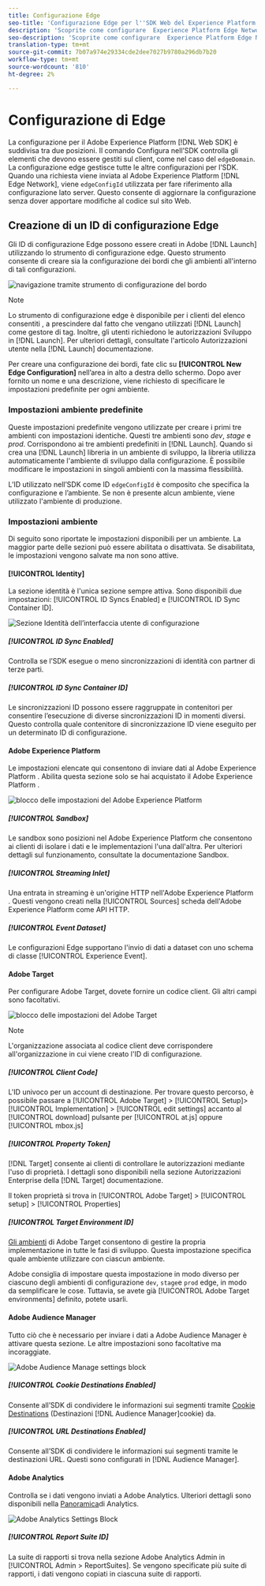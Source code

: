 ```yaml
---
title: Configurazione Edge
seo-title: 'Configurazione Edge per l''SDK Web del Experience Platform '
description: 'Scoprite come configurare  Experience Platform Edge Network. '
seo-description: 'Scoprite come configurare  Experience Platform Edge Network. '
translation-type: tm+mt
source-git-commit: 7b07a974e29334cde2dee7027b9780a296db7b20
workflow-type: tm+mt
source-wordcount: '810'
ht-degree: 2%

---
```



# Configurazione di Edge

La configurazione per il Adobe Experience Platform  [!DNL Web SDK] è suddivisa tra due posizioni. Il comando [](configuring-the-sdk.md) Configura nell’SDK controlla gli elementi che devono essere gestiti sul client, come nel caso del `edgeDomain`. La configurazione edge gestisce tutte le altre configurazioni per l’SDK. Quando una richiesta viene inviata al Adobe Experience Platform  [!DNL Edge Network], viene `edgeConfigId` utilizzata per fare riferimento alla configurazione lato server. Questo consente di aggiornare la configurazione senza dover apportare modifiche al codice sul sito Web.

## Creazione di un ID di configurazione Edge

Gli ID di configurazione Edge possono essere creati in  Adobe [!DNL Launch] utilizzando lo strumento di configurazione edge. Questo strumento consente di creare sia la configurazione dei bordi che gli ambienti all&#39;interno di tali configurazioni.

![navigazione tramite strumento di configurazione del bordo](../../assets/edge_configuration_nav.png)

>[!NOTE]
>
>
>
>Lo strumento di configurazione edge è disponibile per i clienti del elenco consentiti , a prescindere dal fatto che vengano utilizzati [!DNL Launch] come gestore di tag. Inoltre, gli utenti richiedono le autorizzazioni Sviluppo in [!DNL Launch]. Per ulteriori dettagli, consultate l&#39;articolo Autorizzazioni [](https://docs.adobe.com/content/help/it-IT/launch/using/reference/admin/user-permissions.html) utente nella [!DNL Launch] documentazione.

Per creare una configurazione dei bordi, fate clic su **[!UICONTROL New Edge Configuration]** nell’area in alto a destra dello schermo. Dopo aver fornito un nome e una descrizione, viene richiesto di specificare le impostazioni predefinite per ogni ambiente.

### Impostazioni ambiente predefinite

Queste impostazioni predefinite vengono utilizzate per creare i primi tre ambienti con impostazioni identiche. Questi tre ambienti sono *dev*, *stage* e *prod*. Corrispondono ai tre ambienti predefiniti in [!DNL Launch]. Quando si crea una [!DNL Launch] libreria in un ambiente di sviluppo, la libreria utilizza automaticamente l&#39;ambiente di sviluppo dalla configurazione. È possibile modificare le impostazioni in singoli ambienti con la massima flessibilità.

L’ID utilizzato nell’SDK come ID `edgeConfigId` è composito che specifica la configurazione e l’ambiente. Se non è presente alcun ambiente, viene utilizzato l&#39;ambiente di produzione.

### Impostazioni ambiente

Di seguito sono riportate le impostazioni disponibili per un ambiente. La maggior parte delle sezioni può essere abilitata o disattivata. Se disabilitata, le impostazioni vengono salvate ma non sono attive.

#### [!UICONTROL Identity]

La sezione identità è l&#39;unica sezione sempre attiva. Sono disponibili due impostazioni: [!UICONTROL ID Syncs Enabled] e [!UICONTROL ID Sync Container ID].

![Sezione Identità dell’interfaccia utente di configurazione](../../assets/edge_configuration_identity.png)

##### [!UICONTROL ID Sync Enabled]

Controlla se l’SDK esegue o meno sincronizzazioni di identità con partner di terze parti.

##### [!UICONTROL ID Sync Container ID]

Le sincronizzazioni ID possono essere raggruppate in contenitori per consentire l’esecuzione di diverse sincronizzazioni ID in momenti diversi. Questo controlla quale contenitore di sincronizzazione ID viene eseguito per un determinato ID di configurazione.

#### Adobe Experience Platform

Le impostazioni elencate qui consentono di inviare dati al Adobe Experience Platform . Abilita questa sezione solo se hai acquistato il Adobe Experience Platform .

![blocco delle impostazioni del Adobe Experience Platform](../../assets/edge_configuration_aep.png)

##### [!UICONTROL Sandbox]

Le sandbox sono posizioni nel Adobe Experience Platform  che consentono ai clienti di isolare i dati e le implementazioni l&#39;una dall&#39;altra. Per ulteriori dettagli sul funzionamento, consultate la documentazione [](../../sandboxes/home.md)Sandbox.

##### [!UICONTROL Streaming Inlet]

Una entrata in streaming è un&#39;origine HTTP nell&#39;Adobe Experience Platform . Questi vengono creati nella [!UICONTROL Sources] scheda dell&#39;Adobe Experience Platform  come API HTTP.

##### [!UICONTROL Event Dataset]

Le configurazioni Edge supportano l&#39;invio di dati a dataset con uno schema di classe [!UICONTROL Experience Event].

#### Adobe Target

Per configurare  Adobe Target, dovete fornire un codice client. Gli altri campi sono facoltativi.

![blocco delle impostazioni del Adobe Target](../../assets/edge_configuration_target.png)

>[!NOTE]
>
>
>
>L&#39;organizzazione associata al codice client deve corrispondere all&#39;organizzazione in cui viene creato l&#39;ID di configurazione.

##### [!UICONTROL Client Code]

L&#39;ID univoco per un account di destinazione. Per trovare questo percorso, è possibile passare a [!UICONTROL Adobe Target] > [!UICONTROL Setup]> [!UICONTROL Implementation] > [!UICONTROL edit settings] accanto al [!UICONTROL download] pulsante per [!UICONTROL at.js] oppure [!UICONTROL mbox.js]

##### [!UICONTROL Property Token]

[!DNL Target] consente ai clienti di controllare le autorizzazioni mediante l&#39;uso di proprietà. I dettagli sono disponibili nella sezione Autorizzazioni [](https://docs.adobe.com/content/help/en/target/using/administer/manage-users/enterprise/properties-overview.html) Enterprise della [!DNL Target] documentazione.

Il token proprietà si trova in [!UICONTROL Adobe Target] > [!UICONTROL setup] > [!UICONTROL Properties]

##### [!UICONTROL Target Environment ID]

[Gli ambienti](https://docs.adobe.com/content/help/en/target/using/administer/hosts.html) di  Adobe Target consentono di gestire la propria implementazione in tutte le fasi di sviluppo. Questa impostazione specifica quale ambiente utilizzare con ciascun ambiente.

 Adobe consiglia di impostare questa impostazione in modo diverso per ciascuno degli ambienti di configurazione `dev`, `stage`e `prod` edge, in modo da semplificare le cose. Tuttavia, se avete già [!UICONTROL Adobe Target environments] definito, potete usarli.

#### Adobe Audience Manager

Tutto ciò che è necessario per inviare i dati a  Adobe Audience Manager è attivare questa sezione. Le altre impostazioni sono facoltative ma incoraggiate.

![Adobe Audience Manage settings block](../../assets/edge_configuration_aam.png)

##### [!UICONTROL Cookie Destinations Enabled]

Consente all’SDK di condividere le informazioni sui segmenti tramite [Cookie Destinations](https://docs.adobe.com/content/help/en/audience-manager/user-guide/features/destinations/custom-destinations/create-cookie-destination.html) (Destinazioni [!DNL Audience Manager]cookie) da.

##### [!UICONTROL URL Destinations Enabled]

Consente all’SDK di condividere le informazioni sui segmenti tramite le destinazioni [](https://docs.adobe.com/content/help/en/audience-manager/user-guide/features/destinations/custom-destinations/create-url-destination.html)URL. Questi sono configurati in [!DNL Audience Manager].

#### Adobe Analytics

Controlla se i dati vengono inviati a  Adobe Analytics. Ulteriori dettagli sono disponibili nella [Panoramica](../solution-specific/analytics/analytics-overview.md)di Analytics.

![Adobe Analytics Settings Block](../../assets/edge_configuration_aa.png)

##### [!UICONTROL Report Suite ID]

La suite di rapporti si trova nella sezione  Adobe Analytics Admin in [!UICONTROL Admin > ReportSuites]. Se vengono specificate più suite di rapporti, i dati vengono copiati in ciascuna suite di rapporti.
